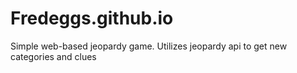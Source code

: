 # Fredeggs.github.io
Simple web-based jeopardy game. Utilizes jeopardy api to get new categories and clues 
